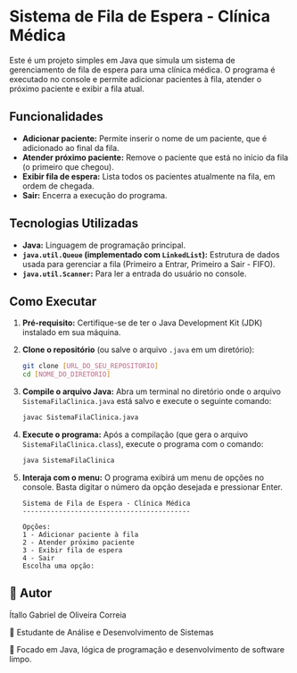 # Sistema de Fila de Espera - Clínica Médica

Este é um projeto simples em Java que simula um sistema de gerenciamento de fila de espera para uma clínica médica. O programa é executado no console e permite adicionar pacientes à fila, atender o próximo paciente e exibir a fila atual.

## Funcionalidades

* **Adicionar paciente:** Permite inserir o nome de um paciente, que é adicionado ao final da fila.
* **Atender próximo paciente:** Remove o paciente que está no início da fila (o primeiro que chegou).
* **Exibir fila de espera:** Lista todos os pacientes atualmente na fila, em ordem de chegada.
* **Sair:** Encerra a execução do programa.

## Tecnologias Utilizadas

* **Java:** Linguagem de programação principal.
* **`java.util.Queue` (implementado com `LinkedList`):** Estrutura de dados usada para gerenciar a fila (Primeiro a Entrar, Primeiro a Sair - FIFO).
* **`java.util.Scanner`:** Para ler a entrada do usuário no console.

## Como Executar

1.  **Pré-requisito:** Certifique-se de ter o Java Development Kit (JDK) instalado em sua máquina.

2.  **Clone o repositório** (ou salve o arquivo `.java` em um diretório):
    ```bash
    git clone [URL_DO_SEU_REPOSITORIO]
    cd [NOME_DO_DIRETORIO]
    ```

3.  **Compile o arquivo Java:**
    Abra um terminal no diretório onde o arquivo `SistemaFilaClinica.java` está salvo e execute o seguinte comando:
    ```bash
    javac SistemaFilaClinica.java
    ```

4.  **Execute o programa:**
    Após a compilação (que gera o arquivo `SistemaFilaClinica.class`), execute o programa com o comando:
    ```bash
    java SistemaFilaClinica
    ```

5.  **Interaja com o menu:**
    O programa exibirá um menu de opções no console. Basta digitar o número da opção desejada e pressionar Enter.

    ```
    Sistema de Fila de Espera - Clínica Médica
    ------------------------------------------
    
    Opções:
    1 - Adicionar paciente à fila
    2 - Atender próximo paciente
    3 - Exibir fila de espera
    4 - Sair
    Escolha uma opção:
    ```

## 🧠 Autor
Ítallo Gabriel de Oliveira Correia

💼 Estudante de Análise e Desenvolvimento de Sistemas

📍 Focado em Java, lógica de programação e desenvolvimento de software limpo.